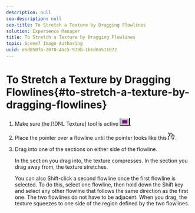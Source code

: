 ```yaml
---
description: null
seo-description: null
seo-title: To Stretch a Texture by Dragging Flowlines
solution: Experience Manager
title: To Stretch a Texture by Dragging Flowlines
topic: Scene7 Image Authoring
uuid: e5d850fb-2070-4ac5-979b-1b1d0a511072
---
```


# To Stretch a Texture by Dragging Flowlines{#to-stretch-a-texture-by-dragging-flowlines}

1. Make sure the [!DNL Texture] tool is active ![](assets/texture.png).
1. Place the pointer over a flowline until the pointer looks like this ![](assets/grab_cursor.png).
1. Drag into one of the sections on either side of the flowline.

   In the section you drag into, the texture compresses. In the section you drag away from, the texture stretches.

   You can also Shift-click a second flowline once the first flowline is selected. To do this, select one flowline, then hold down the Shift key and select any other flowline that follows the same direction as the first one. The two flowlines do not have to be adjacent. When you drag, the texture squeezes to one side of the region defined by the two flowlines. 

